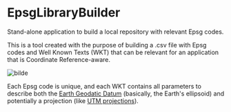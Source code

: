 # EpsgLibraryBuilder
Stand-alone application to build a local repository with relevant Epsg codes.

This is a tool created with the purpose of building a .csv file with Epsg codes and Well Known Texts (WKT) that can be relevant for an application that is Coordinate Reference-aware.

![bilde](https://user-images.githubusercontent.com/97446726/176477552-c730bb3e-6371-4bc1-a484-72a6ce497ea0.png)


Each Epsg code is unique, and each WKT contains all parameters to describe both the [Earth Geodatic Datum](https://en.wikipedia.org/wiki/World_Geodetic_System)  (basically, the Earth's ellipsoid) and potentially a projection (like [UTM projections](https://en.wikipedia.org/wiki/Universal_Transverse_Mercator_coordinate_system)).

